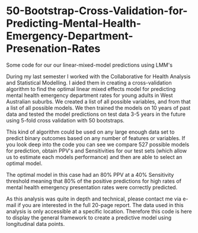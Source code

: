 # 50-Bootstrap-Cross-Validation-for-Predicting-Mental-Health-Emergency-Department-Presenation-Rates
Some code for our our linear-mixed-model predictions using LMM's

During my last semester I worked with the Collaborative for Health Analysis and Statistical Modelling. I aided them in creating a cross-validation algorithm to find the optimal linear mixed effects model for predicting mental health emergency department rates for young adults in West Australian suburbs. We created a list of all possible variables, and from that a list of all possible models. We then trained the models on 10 years of past data and tested the model predictions on test data 3-5 years in the future using 5-fold cross validation with 50 bootstraps.

This kind of algorithm could be used on any large enough data set to predict binary outcomes based on any number of features or variables. If you look deep into the code you can see we compare 527 possible models for prediction, obtain PPV's and Sensitivities for our test sets (which allow us to estimate each models performance) and then are able to select an optimal model.

The optimal model in this case had an 80% PPV at a 40% Sensitivity threshold meaning that 80% of the positive predictions for high rates of mental health emergency presentation rates were correctly predicted.

As this analysis was quite in depth and technical, please contact me via e-mail if you are interested in the full 20-page report. The data used in this analysis is only accessible at a specific location. Therefore this code is here to display the general framework to create a predictive model using longitudinal data points.
